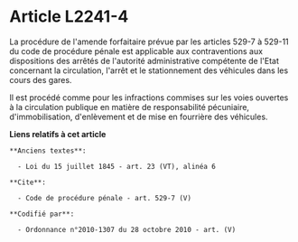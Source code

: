 # Article L2241-4

La procédure de l'amende forfaitaire prévue par les articles 529-7 à 529-11 du code de procédure pénale est applicable aux
contraventions aux dispositions des arrêtés de l'autorité administrative compétente de l'Etat concernant la circulation,
l'arrêt et le stationnement des véhicules dans les cours des gares. 

Il est procédé comme pour les infractions commises sur les voies ouvertes à la circulation publique en matière de
responsabilité pécuniaire, d'immobilisation, d'enlèvement et de mise en fourrière des véhicules.

**Liens relatifs à cet article**

	**Anciens textes**:

	  - Loi du 15 juillet 1845 - art. 23 (VT), alinéa 6

	**Cite**:

	  - Code de procédure pénale - art. 529-7 (V)

	**Codifié par**:

	  - Ordonnance n°2010-1307 du 28 octobre 2010 - art. (V)
